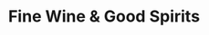 ---
title: "Fine Wine & Good Spirits"
url: /quakertown/fine-wine-und-good-spirits/
shop: Spirituosen
---